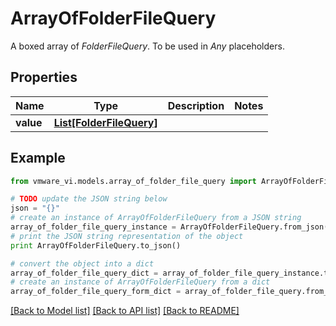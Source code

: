 # ArrayOfFolderFileQuery

A boxed array of *FolderFileQuery*. To be used in *Any* placeholders. 

## Properties
Name | Type | Description | Notes
------------ | ------------- | ------------- | -------------
**value** | [**List[FolderFileQuery]**](FolderFileQuery.md) |  | 

## Example

```python
from vmware_vi.models.array_of_folder_file_query import ArrayOfFolderFileQuery

# TODO update the JSON string below
json = "{}"
# create an instance of ArrayOfFolderFileQuery from a JSON string
array_of_folder_file_query_instance = ArrayOfFolderFileQuery.from_json(json)
# print the JSON string representation of the object
print ArrayOfFolderFileQuery.to_json()

# convert the object into a dict
array_of_folder_file_query_dict = array_of_folder_file_query_instance.to_dict()
# create an instance of ArrayOfFolderFileQuery from a dict
array_of_folder_file_query_form_dict = array_of_folder_file_query.from_dict(array_of_folder_file_query_dict)
```
[[Back to Model list]](../README.md#documentation-for-models) [[Back to API list]](../README.md#documentation-for-api-endpoints) [[Back to README]](../README.md)


